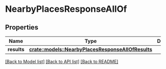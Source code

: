 # NearbyPlacesResponseAllOf

## Properties

Name | Type | Description | Notes
------------ | ------------- | ------------- | -------------
**results** | [**crate::models::NearbyPlacesResponseAllOfResults**](NearbyPlacesResponse_allOf_results.md) |  | 

[[Back to Model list]](../README.md#documentation-for-models) [[Back to API list]](../README.md#documentation-for-api-endpoints) [[Back to README]](../README.md)


